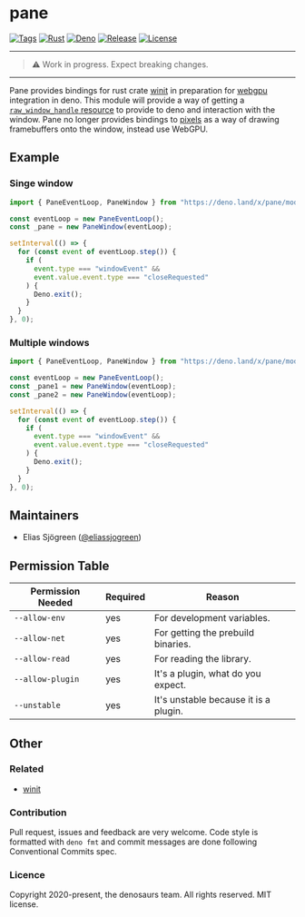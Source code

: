 # pane

[![Tags](https://img.shields.io/github/release/denosaurs/pane)](https://github.com/denosaurs/pane/releases)
[![Rust](https://img.shields.io/github/workflow/status/denosaurs/pane/rust)](https://github.com/denosaurs/pane/actions)
[![Deno](https://img.shields.io/github/workflow/status/denosaurs/pane/deno)](https://github.com/denosaurs/pane/actions)
[![Release](https://img.shields.io/github/workflow/status/denosaurs/pane/release)](https://github.com/denosaurs/pane/actions)
[![License](https://img.shields.io/github/license/denosaurs/pane)](https://github.com/denosaurs/pane/blob/master/LICENSE)

---

> ⚠️ Work in progress. Expect breaking changes.

---

Pane provides bindings for rust crate
[winit](https://github.com/rust-windowing/winit) in preparation for
[webgpu](https://github.com/denoland/deno/pull/7977) integration in deno. This
module will provide a way of getting a
[`raw_window_handle` resource](https://github.com/denoland/deno/issues/7863#issuecomment-706897139)
to provide to deno and interaction with the window. Pane no longer provides
bindings to [pixels](https://github.com/parasyte/pixels) as a way of drawing
framebuffers onto the window, instead use WebGPU.

## Example

### Singe window

```typescript
import { PaneEventLoop, PaneWindow } from "https://deno.land/x/pane/mod.ts";

const eventLoop = new PaneEventLoop();
const _pane = new PaneWindow(eventLoop);

setInterval(() => {
  for (const event of eventLoop.step()) {
    if (
      event.type === "windowEvent" &&
      event.value.event.type === "closeRequested"
    ) {
      Deno.exit();
    }
  }
}, 0);
```

### Multiple windows

```typescript
import { PaneEventLoop, PaneWindow } from "https://deno.land/x/pane/mod.ts";

const eventLoop = new PaneEventLoop();
const _pane1 = new PaneWindow(eventLoop);
const _pane2 = new PaneWindow(eventLoop);

setInterval(() => {
  for (const event of eventLoop.step()) {
    if (
      event.type === "windowEvent" &&
      event.value.event.type === "closeRequested"
    ) {
      Deno.exit();
    }
  }
}, 0);
```

## Maintainers

- Elias Sjögreen ([@eliassjogreen](https://github.com/eliassjogreen))

## Permission Table

| Permission Needed | Required | Reason                                |
| ----------------- | -------- | ------------------------------------- |
| `--allow-env`     | yes      | For development variables.            |
| `--allow-net`     | yes      | For getting the prebuild binaries.    |
| `--allow-read`    | yes      | For reading the library.              |
| `--allow-plugin`  | yes      | It's a plugin, what do you expect.    |
| `--unstable`      | yes      | It's unstable because it is a plugin. |

## Other

### Related

- [winit](https://github.com/rust-windowing/winit)

### Contribution

Pull request, issues and feedback are very welcome. Code style is formatted with
`deno fmt` and commit messages are done following Conventional Commits spec.

### Licence

Copyright 2020-present, the denosaurs team. All rights reserved. MIT license.
